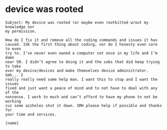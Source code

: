 # device was rooted

    Subject: My device was rooted (or maybe even rootkitted w/out my knowledge nor
    my permission.

    How do I fix it and remove all the coding commands and issues it has
    caused. Idk the first thing about coding, nor do I honesty even care to even
    try to. I’ve never even owned a computer not once in my life and I’m damn
    near 50. I didn’t agree to doing it and the sobs that did keep trying to take
    over my device/devices and make themselves device administrator. Smh... I
    really really need some help man. I want this to stop and I want the issues
    fixed and just want a peace of mind and to not have to deal with any of the
    nonsense. I work to much and can’t afford to have my phone to not be working
    cuz some azzholes shut it down. SMH please help if possible and thanks for
    your time and services.

    [name]
